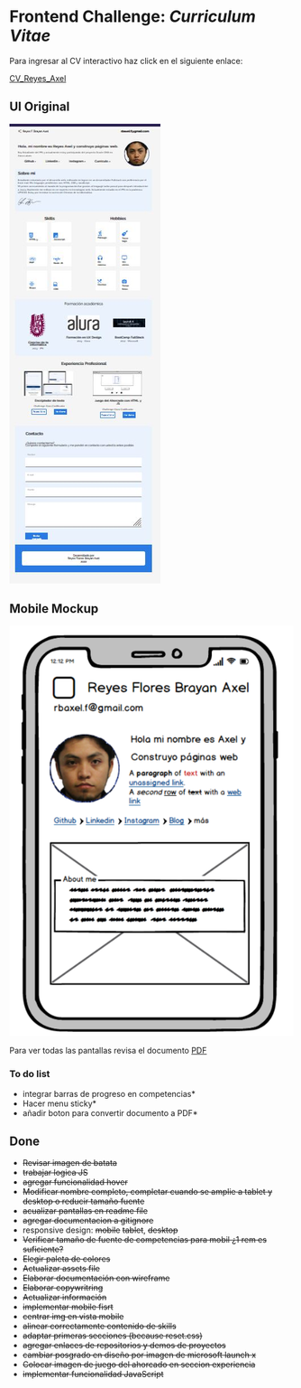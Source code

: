 # Frontend Challenge: *Curriculum Vitae*

Para ingresar al CV interactivo haz click en el siguiente enlace:

[CV_Reyes_Axel](https://axlgoze.github.io/Challenge_ONE_Frontend/)

## UI Original

![sitio](./assets/sitio.JPG)

## Mobile Mockup

![sitio](./documentation/mobilemu.PNG)

Para ver todas las pantallas revisa el documento [PDF](./documentation/cvUpdate2023.pdf)



### To do list
- integrar barras de progreso en competencias*
- Hacer menu sticky*
- añadir boton para convertir documento a PDF*

## Done

- ~~Revisar imagen de batata~~
- ~~trabajar logica JS~~
- ~~agregar funcionalidad hover~~
- ~~Modificar nombre completo, completar cuando se amplie a tablet y desktop o reducir tamaño fuente~~
- ~~acualizar pantallas en readme file~~
- ~~agregar documentacion a gitignore~~
- responsive design: ~~mobile~~ ~~tablet~~, ~~desktop~~
- ~~Verificar tamaño de fuente de competencias para mobil ¿1 rem es suficiente?~~
- ~~Elegir paleta de colores~~
- ~~Actualizar assets file~~
- ~~Elaborar documentación con wireframe~~
- ~~Elaborar copywritring~~
- ~~Actualizar información~~
- ~~implementar mobile fisrt~~
- ~~centrar img en vista mobile~~
- ~~alinear correctamente contenido de skills~~
- ~~adaptar primeras secciones (because reset.css)~~
- ~~agregar enlaces de repositorios y demos de proyectos~~
- ~~cambiar posgrado en diseño por imagen de microsoft launch x~~
- ~~Colocar imagen de juego del ahorcado en seccion experiencia~~
- ~~implementar funcionalidad JavaScript~~